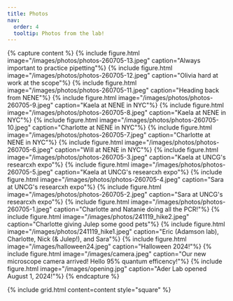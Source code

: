 ```yaml
---
title: Photos
nav:
  order: 4
  tooltip: Photos from the lab!
---
```

{% capture content %}
  {% include figure.html image="/images/photos/photos-260705-13.jpeg" caption="Always important to practice pipetting"%}
  {% include figure.html image="/images/photos/photos-260705-12.jpeg" caption="Olivia hard at work at the scope"%}
  {% include figure.html image="/images/photos/photos-260705-11.jpeg" caption="Heading back from NENE"%}
  {% include figure.html image="/images/photos/photos-260705-9.jpeg" caption="Kaela at NENE in NYC"%}
  {% include figure.html image="/images/photos/photos-260705-8.jpeg" caption="Kaela at NENE in NYC"%}
  {% include figure.html image="/images/photos/photos-260705-10.jpeg" caption="Charlotte at NENE in NYC"%}
  {% include figure.html image="/images/photos/photos-260705-7.jpeg" caption="Charlotte at NENE in NYC"%}
  {% include figure.html image="/images/photos/photos-260705-6.jpeg" caption="Will at NENE in NYC"%}
  {% include figure.html image="/images/photos/photos-260705-3.jpeg" caption="Kaela at UNCG's researcxh expo"%}
  {% include figure.html image="/images/photos/photos-260705-5.jpeg" caption="Kaela at UNCG's researcxh expo"%}
  {% include figure.html image="/images/photos/photos-260705-4.jpeg" caption="Sara at UNCG's researcxh expo"%}
  {% include figure.html image="/images/photos/photos-260705-2.jpeg" caption="Sara at UNCG's researcxh expo"%}
  {% include figure.html image="/images/photos/photos-260705-1.jpeg" caption="Charlotte and Natanie doing all the PCR!"%}
  {% include figure.html image="/images/photos/241119_hike2.jpeg" caption="Charlotte giving Julep some good pets"%}
  {% include figure.html image="/images/photos/241119_hike1.jpeg" caption="Eric (Adamson lab), Charlotte, Nick (& Julep!), and Sara"%}
  {% include figure.html image="/images/halloween24.jpeg" caption="Halloween 2024!"%}
  {% include figure.html image="/images/camera.jpeg" caption="Our new microscope camera arrived! Hello 95% quantum efficency!"%}
  {% include figure.html image="/images/opening.jpg" caption="Ader Lab opened August 1, 2024!"%}
{% endcapture %}

{%
  include grid.html
  content=content
  style="square"
%}
